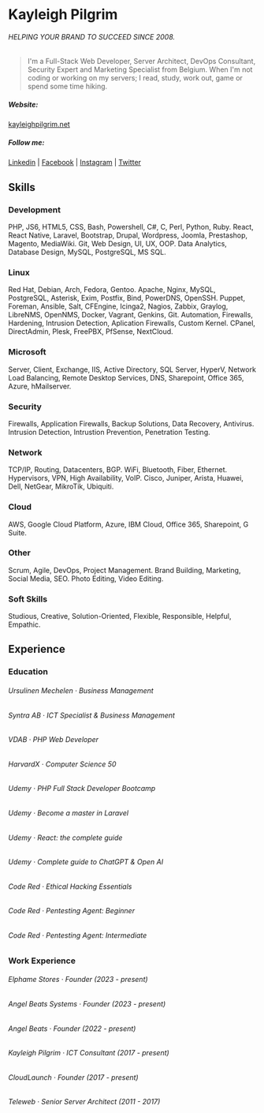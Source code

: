 # Kayleigh Pilgrim
###### HELPING YOUR BRAND TO SUCCEED SINCE 2008.
> I'm a Full-Stack Web Developer, Server Architect, DevOps Consultant, Security Expert and Marketing Specialist from Belgium. 
> When I'm not coding or working on my servers; I read, study, work out, game or spend some time hiking.

##### Website:
[kayleighpilgrim.net](https://kayleighpilgrim.net)
##### Follow me:
[Linkedin](https://www.linkedin.com/in/kayleigh-pilgrim/) |
[Facebook](https://www.facebook.com/www.kayleighpilgrim.net) |
[Instagram](https://www.instagram.com/www_kayleighpilgrim_net/) |
[Twitter](https://twitter.com/Kayleigh_Pil)

<!---
[![Kayleigh's GitHub stats](https://github-readme-stats.vercel.app/api?username=kayleighpilgrim)](https://github.com/anuraghazra/github-readme-stats)
[![Top Langs](https://github-readme-stats.vercel.app/api/top-langs/?username=kayleighpilgrim)](https://github.com/anuraghazra/github-readme-stats)
-->

## Skills
### Development
PHP, JS6, HTML5, CSS, Bash, Powershell, C#, C, Perl, Python, Ruby. React, React Native, Laravel, Bootstrap, Drupal, Wordpress, Joomla, Prestashop, Magento, MediaWiki. Git, Web Design, UI, UX, OOP. Data Analytics, Database Design, MySQL, PostgreSQL, MS SQL.
### Linux
Red Hat, Debian, Arch, Fedora, Gentoo. Apache, Nginx, MySQL, PostgreSQL, Asterisk, Exim, Postfix, Bind, PowerDNS, OpenSSH. Puppet, Foreman, Ansible, Salt, CFEngine, Icinga2, Nagios, Zabbix, Graylog, LibreNMS, OpenNMS, Docker, Vagrant, Genkins, Git. Automation, Firewalls, Hardening, Intrusion Detection, Aplication Firewalls, Custom Kernel. CPanel, DirectAdmin, Plesk, FreePBX, PfSense, NextCloud.
### Microsoft
Server, Client, Exchange, IIS, Active Directory, SQL Server, HyperV, Network Load Balancing, Remote Desktop Services, DNS, Sharepoint, Office 365, Azure, hMailserver.
### Security
Firewalls, Application Firewalls, Backup Solutions, Data Recovery, Antivirus. Intrusion Detection, Intrustion Prevention, Penetration Testing.
### Network
TCP/IP, Routing, Datacenters, BGP. WiFi, Bluetooth, Fiber, Ethernet. Hypervisors, VPN, High Availability, VoIP. Cisco, Juniper, Arista, Huawei, Dell, NetGear, MikroTik, Ubiquiti.
### Cloud
AWS, Google Cloud Platform, Azure, IBM Cloud, Office 365, Sharepoint, G Suite.
### Other
Scrum, Agile, DevOps, Project Management. Brand Building, Marketing, Social Media, SEO. Photo Editing, Video Editing.
### Soft Skills
Studious, Creative, Solution-Oriented, Flexible, Responsible, Helpful, Empathic.

## Experience
### Education
###### Ursulinen Mechelen · Business Management
###### Syntra AB · ICT Specialist & Business Management
###### VDAB · PHP Web Developer
###### HarvardX · Computer Science 50
###### Udemy · PHP Full Stack Developer Bootcamp
###### Udemy · Become a master in Laravel
###### Udemy · React: the complete guide
###### Udemy · Complete guide to ChatGPT & Open AI
###### Code Red · Ethical Hacking Essentials
###### Code Red · Pentesting Agent: Beginner
###### Code Red · Pentesting Agent: Intermediate
### Work Experience
###### Elphame Stores · Founder (2023 - present)
###### Angel Beats Systems · Founder (2023 - present)
###### Angel Beats · Founder (2022 - present)
###### Kayleigh Pilgrim · ICT Consultant (2017 - present)
###### CloudLaunch · Founder (2017 - present)
###### Teleweb · Senior Server Architect (2011 - 2017)
